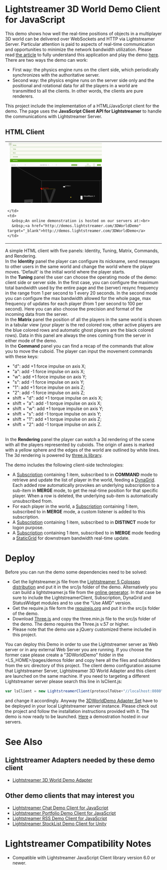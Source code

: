 # Lightstreamer 3D World Demo Client for JavaScript #

This demo shows how well the real-time positions of objects in a multiplayer 3D world can be delivered over WebSockets and HTTP via Lightstreamer Server. Particular attention is paid to aspects of real-time communication and opportunities to minimize the network bandwidth utilization. 
Please read [the article](http://blog.lightstreamer.com/) to fully understand this application and play the demo [here](http://www.lightstreamer.com/demo/3DWorldDemo/). There are two ways the demo can work:
- First way: the physics engine runs on the client side, which periodically synchronizes with the authoritative server. 
- Second way: the physics engine runs on the server side only and the positional and rotational data for all the players in a world are transmitted to all the clients. In other words, the clients are pure renderers.

This project include the implementation of a HTML/JavaScript client for the demo. The page uses the <b>JavaScript Client API for Lightstreamer</b> to handle the communications with Lightstreamer Server.

## HTML Client ##

<table>
  <tr>
    <td style="text-align: left">
      &nbsp;<a href="http://demos.lightstreamer.com/3DWorldDemo" target="_blank"><img src="Sample.png"></a>&nbsp;
      
    </td>
    <td>
      &nbsp;An online demonstration is hosted on our servers at:<br>
      &nbsp;<a href="http://demos.lightstreamer.com/3DWorldDemo" target="_blank">http://demos.lightstreamer.com/3DWorldDemo</a>
    </td>
  </tr>
</table>

A simple HTML client with five panels: Identity, Tuning, Matrix, Commands, and Rendering.<br>
In the <b>Identity</b> panel the player can configure its nickname, send messages to other users in the same world and change the world where the player moves. 'Default' is the initial world where the player starts.<br>
In the <b>Tuning</b> panel the user can choose the operating mode of the demo: client side or server side. In the first case, you can configure the maximum total bandwidth used by the entire page and the (server) resync frequency in the range from 1 per second to 1 every 20 seconds. In the second mode you can configure the max bandwidth allowed for the whole page, max frequency of updates for each player (from 1 per second to 100 per second). Here you can also choose the precision and format of the incoming data from the server.<br>
In the <b>Matrix</b> panel the position of all the players in the same world is shown in a tabular view (your player is the red colored row, other active players are the blue colored rows and automatic ghost players are the black colored rows). Data in this panel are always the ones coming from the server in either mode of the demo.<br>
In the <b>Command</b> panel you can find a recap of the commands that allow you to move the cuboid. The player can input the movement commands with these keys:
- "d": add +1 force impulse on axis X; 
- "a": add -1 force impulse on axis X; 
- "w": add +1 force impulse on axis Y; 
- "s": add -1 force impulse on axis Y; 
- "1": add +1 force impulse on axis Z; 
- "2": add -1 force impulse on axis Z;
- shift + "d": add +1 torque impulse on axis X;
- shift + "a": add -1 torque impulse on axis X;
- shift + "w": add +1 torque impulse on axis Y;
- shift + "s": add -1 torque impulse on axis Y;
- shift + "1": add +1 torque impulse on axis Z;
- shift + "2": add -1 torque impulse on axis Z.

<br>In the <b>Rendering</b> panel the player can watch a 3d rendering of the scene with all the players represented by cuboids. The origin of axes is marked with a yellow sphere and the edges of the world are outlined by white lines.
The 3d rendering is powered by [three.js library](http://mrdoob.github.com/three.js/).

The demo includes the following client-side technologies:

* A [Subscription](http://www.lightstreamer.com/docs/client_javascript_uni_api/Subscription.html) containing 1 item, subscribed to in <b>COMMAND</b> mode to retrieve and update the list of player in the world, feeding a [DynaGrid](http://www.lightstreamer.com/docs/client_javascript_uni_api/DynaGrid.html). Each added row automatically provokes an underlying subscription to a sub-item in <b>MERGE</b> mode, to get the real-time position for that specific player. When a row is deleted, the underlying sub-item is automatically unsubscribed from.
* For each player in the world, a [Subscription](http://www.lightstreamer.com/docs/client_javascript_uni_api/Subscription.html) containing 1 item, subscribed to in <b>MERGE</b> mode, a custom listener is added to this subscription.
* A [Subscription](http://www.lightstreamer.com/docs/client_javascript_uni_api/Subscription.html) containing 1 item, subscribed to in <b>DISTINCT</b> mode for logon purpose.
* A [Subscription](http://www.lightstreamer.com/docs/client_javascript_uni_api/Subscription.html) containing 1 item, subscribed to in <b>MERGE</b> mode feeding a [StaticGrid](http://www.lightstreamer.com/docs/client_javascript_uni_api/StaticGrid.html) for downstream bandwidth real-time update.


# Deploy #

Before you can run the demo some dependencies need to be solved:

-  Get the lightstreamer.js file from the [Lightstreamer 5 Colosseo distribution](http://www.lightstreamer.com/download) 
   and put it in the src/js folder of the demo. Alternatively you can build a lightstreamer.js file from the 
   [online generator](http://www.lightstreamer.com/distros/Lightstreamer_Allegro-Presto-Vivace_5_1_1_Colosseo_20130305/Lightstreamer/DOCS-SDKs/sdk_client_javascript/tools/generator.html).
   In that case be sure to include the LightstreamerClient, Subscription, DynaGrid and StatusWidget modules and to use the "Use AMD" version.
-  Get the require.js file form the [requirejs.org](http://requirejs.org/docs/download.html) and put it in the src/js folder of the demo.
-  Download [Three.js](http://github.com/mrdoob/three.js/zipball/master) and copy the three.min.js file to the src/js folder of the demo. The demo requires the Three.js v.57 or higher.
-  Please note that the demo use a jQuery customized theme included in this project.

You can deploy this Demo in order to use the Lightstreamer server as Web server or in any external Web Server you are running. 
If you choose the former case please create a "3DWorldDemo" folder in the <LS_HOME>/pages/demos folder and copy here all the files and subfolders from the src directory of this project. The client demo configuration assume that Lightstreamer Server, Lightstreamer 3D World Adapter and this client are launched on the same machine.
If you need to targeting a different Lightstreamer server please search this line in lsClient.js:
```js
var lsClient = new LightstreamerClient(protocolToUse+"//localhost:8080","DEMOMOVE3D");
```
and change it accordingly. 
Anyway the [3DWorldDemo Adapter Set](https://github.com/Weswit/Lightstreamer-example-3DWorld-adapter-java) have to be deployed in your local Lightstreamer server instance. Please check out the project and follow the installation instructions provided with it.
The demo is now ready to be launched. [Here](http://www.lightstreamer.com/demo/3DWorldDemo/) a demostration hosted in our servers.

# See Also #

## Lightstreamer Adapters needed by these demo client ##

* [Lightstreamer 3D World Demo Adapter](https://github.com/Weswit/Lightstreamer-example-3DWorld-adapter-java)

## Other demo clients that may interest you ##

* [Lightstreamer Chat Demo Client for JavaScript](https://github.com/Weswit/Lightstreamer-example-Chat-client-javascript)
* [Lightstreamer Portfolio Demo Client for JavaScript](https://github.com/Weswit/Lightstreamer-example-Portfolio-client-javascript)
* [Lightstreamer RSS Demo Client for JavaScript](https://github.com/Weswit/Lightstreamer-example-RSS-client-javascript)
* [Lightstreamer StockList Demo Client for Unity](https://github.com/Weswit/Lightstreamer-example-StockList-client-unity)

# Lightstreamer Compatibility Notes #

- Compatible with Lightstreamer JavaScript Client library version 6.0 or newer.
